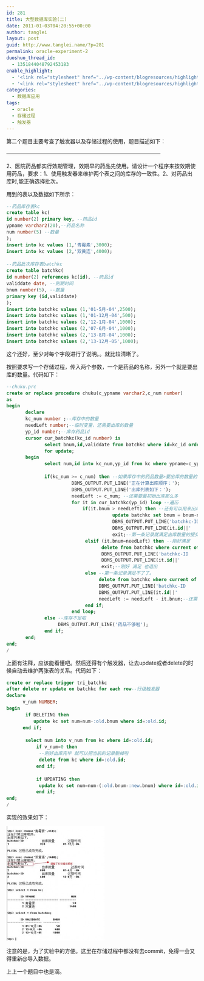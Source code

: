 ```yaml
---
id: 281
title: 大型数据库实验(二)
date: 2011-01-03T04:20:55+00:00
author: tanglei
layout: post
guid: http://www.tanglei.name/?p=281
permalink: oracle-experiment-2
duoshuo_thread_id:
  - 1351844048792453183
enable_highlight:
  - '<link rel="stylesheet" href="../wp-content/blogresources/highlightconfig/highlight.default.min.css"><script src="../wp-content/blogresources/highlightconfig/jquery-2.1.4.min.js"></script><script src="../wp-content/blogresources/highlightconfig/enable_highlight.js"></script>'
  - '<link rel="stylesheet" href="../wp-content/blogresources/highlightconfig/highlight.default.min.css"><script src="../wp-content/blogresources/highlightconfig/jquery-2.1.4.min.js"></script><script src="../wp-content/blogresources/highlightconfig/enable_highlight.js"></script>'
categories:
  - 数据库应用
tags:
  - oracle
  - 存储过程
  - 触发器
---
```

第二个题目主要考查了触发器以及存储过程的使用，题目描述如下：
  
&#8212;&#8212;&#8212;&#8212;&#8212;&#8212;&#8212;&#8212;&#8212;&#8212;&#8212;&#8212;&#8212;&#8212;&#8212;&#8212;&#8212;&#8212;&#8212;&#8212;&#8212;&#8212;&#8212;&#8212;&#8212;&#8212;&#8212;&#8212;&#8212;
  
2、医院药品都实行效期管理，效期早的药品先使用。请设计一个程序来按效期使用药品，要求：1、使用触发器来维护两个表之间的库存的一致性。2、对药品出库时,能正确选择批次。

用到的表以及数据如下所示：

```sql
--药品库存表kc
create table kc(
id number(2) primary key, --药品id
ypname varchar2(20),--药品名称
num number(5) --数量
);
insert into kc values (1,'青霉素',3000);
insert into kc values (2,'双黄连',4000);

--药品批次库存表batchkc
create table batchkc(
id number(2) references kc(id), --药品id
validdate date, --到期时间
bnum number(5), --数量
primary key (id,validdate)
);
insert into batchkc values (1,'01-5月-04',2500);
insert into batchkc values (1,'01-12月-04',500);
insert into batchkc values (2,'12-1月-04',1000);
insert into batchkc values (2,'07-6月-04',1000);
insert into batchkc values (2,'13-8月-04',1000);
insert into batchkc values (2,'13-12月-05',1000);
```

这个还好，至少对每个字段进行了说明。。就比较清晰了。
  
按照要求写一个存储过程，传入两个参数，一个是药品的名称，另外一个就是要出库的数量。代码如下：

```sql
--chuku.prc
create or replace procedure chuku(c_ypname varchar2,c_num number)
as
begin
       declare
       kc_num number ;--库存中的数量
       needLeft number;--临时变量，还需要出库的数量
       yp_id number;--库存药品id
       cursor cur_batchkc(kc_id number) is
              select bnum,id,validdate from batchkc where id=kc_id order by validdate asc --时间升序
              for update;
       begin
              select num,id into kc_num,yp_id from kc where ypname=c_ypname;

              if(kc_num >= c_num) then --如果库存中的药品数量>要出库的数量的话 就出库
                        DBMS_OUTPUT.PUT_LINE('正在计算出库顺序：');
                        DBMS_OUTPUT.PUT_LINE('出库列表如下：');
                        needLeft := c_num; --还需要最初始出库那么多
                        for it in cur_batchkc(yp_id) loop --遍历
                            if(it.bnum > needLeft) then --还有可以用来出库滴
                                       update batchkc set bnum = bnum-needLeft where current of cur_batchkc;
                                       DBMS_OUTPUT.PUT_LINE('batchkc-ID           出库数量        过期时间');
                                       DBMS_OUTPUT.PUT_LINE(it.id||'                   '||needLeft||'           '||it.validdate);
                                       exit;--第一条记录就满足出库数量的提交 可以退出了
                             elsif (it.bnum=needLeft) then --刚好满足
                                   delete from batchkc where current of cur_batchkc;
                                   DBMS_OUTPUT.PUT_LINE('batchkc-ID           出库数量         过期时间');
                                   DBMS_OUTPUT.PUT_LINE(it.id||'                   '||needLeft||'           '||it.validdate);
                                   exit;--刚好 满足 也退出
                             else --第一条记录满足不了了。
                                  delete from batchkc where current of cur_batchkc;--满足不了先出库
                                  DBMS_OUTPUT.PUT_LINE('batchkc-ID           出库数量          过期时间');
                                  DBMS_OUTPUT.PUT_LINE(it.id||'                   '||it.bnum||'           '||it.validdate);
                                  needLeft := needLeft - it.bnum;--还需要的数量减少
                             end if;
                        end loop;
              else --库存不足啦
                   DBMS_OUTPUT.PUT_LINE('药品不够啦');
              end if;
       end;
end;
/
```

上面有注释，应该能看懂吧。然后还得有个触发器，让去update或者delete的时候自动去维护两张表的关系。代码如下：

```sql
create or replace trigger tri_batchkc
after delete or update on batchkc for each row--行级触发器
declare
      v_num NUMBER;
begin
       if DELETING then
          update kc set num=num-:old.bnum where id=:old.id;
      end if;

       select num into v_num from kc where id=:old.id;
           if v_num=0 then
            --刚好出库完毕 就可以把当前的记录删掉啦
            delete from kc where id=:old.id;
           end if;

           if UPDATING then
            update kc set num=num-(:old.bnum-:new.bnum) where id=:old.id;
           end if;
end;
/
```

实现的效果如下：
  
[<img class="alignleft size-medium wp-image-282" title="chuku" src="/wp-content/uploads/2011/01/chuku-259x300.jpg" alt="" width="259" height="300" />](/wp-content/uploads/2011/01/chuku.jpg)
  
注意的是，为了实验中的方便。这里在存储过程中都没有去commit，免得一会又得重新@导入数据。
  
上上一个题目中也是滴。

